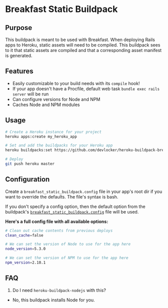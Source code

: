 # Breakfast Static Buildpack

## Purpose

This buildpack is meant to be used with Breakfast. When deploying Rails apps to Heroku, static assets will need to be compiled. This buildpack sees to it that static assets are compiled and that a corresponding asset manifest is generated.

## Features
* Easily customizable to your build needs with its `compile` hook!
* If your app doesn't have a Procfile, default web task `bundle exec rails server` will be run
* Can configure versions for Node and NPM
* Caches Node and NPM modules

## Usage

```bash
# Create a Heroku instance for your project
heroku apps:create my_heroku_app

# Set and add the buildpacks for your Heroku app
heroku buildpacks:set https://github.com/devlocker/heroku-buildpack-breakfast

# Deploy
git push heroku master
```

## Configuration

Create a `breakfast_static_buildpack.config` file in your app's root dir if you want to override the defaults. The file's syntax is bash.

If you don't specify a config option, then the default option from the buildpack's [`breakfast_static_buildpack.config`](https://github.com/devlocker/heroku-buildpack-breakfast/blob/master/breakfast_static_buildpack.config) file will be used.


__Here's a full config file with all available options:__

```bash
# Clean out cache contents from previous deploys
clean_cache=false

# We can set the version of Node to use for the app here
node_version=5.3.0

# We can set the version of NPM to use for the app here
npm_version=2.10.1
```

## FAQ

1. Do I need `heroku-buildpack-nodejs` with this?
- No, this buildpack installs Node for you.
